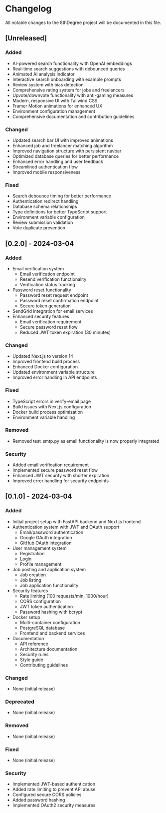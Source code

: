 # Changelog

All notable changes to the 8thDegree project will be documented in this file.

## [Unreleased]

### Added
- AI-powered search functionality with OpenAI embeddings
- Real-time search suggestions with debounced queries
- Animated AI analysis indicator
- Interactive search onboarding with example prompts
- Review system with bias detection
- Comprehensive rating system for jobs and freelancers
- Upvote/downvote functionality with anti-gaming measures
- Modern, responsive UI with Tailwind CSS
- Framer Motion animations for enhanced UX
- Environment configuration management
- Comprehensive documentation and contribution guidelines

### Changed
- Updated search bar UI with improved animations
- Enhanced job and freelancer matching algorithm
- Improved navigation structure with persistent navbar
- Optimized database queries for better performance
- Enhanced error handling and user feedback
- Streamlined authentication flow
- Improved mobile responsiveness

### Fixed
- Search debounce timing for better performance
- Authentication redirect handling
- Database schema relationships
- Type definitions for better TypeScript support
- Environment variable configuration
- Review submission validation
- Vote duplicate prevention

## [0.2.0] - 2024-03-04

### Added
- Email verification system
  - Email verification endpoint
  - Resend verification functionality
  - Verification status tracking
- Password reset functionality
  - Password reset request endpoint
  - Password reset confirmation endpoint
  - Secure token generation
- SendGrid integration for email services
- Enhanced security features
  - Email verification requirement
  - Secure password reset flow
  - Reduced JWT token expiration (30 minutes)

### Changed
- Updated Next.js to version 14
- Improved frontend build process
- Enhanced Docker configuration
- Updated environment variable structure
- Improved error handling in API endpoints

### Fixed
- TypeScript errors in verify-email page
- Build issues with Next.js configuration
- Docker build process optimization
- Environment variable handling

### Removed
- Removed test_smtp.py as email functionality is now properly integrated

### Security
- Added email verification requirement
- Implemented secure password reset flow
- Enhanced JWT security with shorter expiration
- Improved error handling for security endpoints

## [0.1.0] - 2024-03-04

### Added
- Initial project setup with FastAPI backend and Next.js frontend
- Authentication system with JWT and OAuth support
  - Email/password authentication
  - Google OAuth integration
  - GitHub OAuth integration
- User management system
  - Registration
  - Login
  - Profile management
- Job posting and application system
  - Job creation
  - Job listing
  - Job application functionality
- Security features
  - Rate limiting (100 requests/min, 1000/hour)
  - CORS configuration
  - JWT token authentication
  - Password hashing with bcrypt
- Docker setup
  - Multi-container configuration
  - PostgreSQL database
  - Frontend and backend services
- Documentation
  - API reference
  - Architecture documentation
  - Security rules
  - Style guide
  - Contributing guidelines

### Changed
- None (initial release)

### Deprecated
- None (initial release)

### Removed
- None (initial release)

### Fixed
- None (initial release)

### Security
- Implemented JWT-based authentication
- Added rate limiting to prevent API abuse
- Configured secure CORS policies
- Added password hashing
- Implemented OAuth2 security measures 